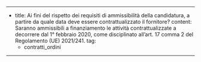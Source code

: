 ---
  - title: Ai fini del rispetto dei requisiti di ammissibilità della candidatura, a partire da quale data deve essere contrattualizzato il fornitore? 
    content: Saranno ammissibili a finanziamento le attività contrattualizzate a decorrere dal 1° febbraio 2020, come disciplinato all’art. 17 comma 2 del Regolamento (UE) 2021/241.
    tag:
      - contratti_ordini 
---